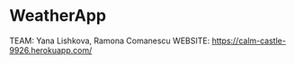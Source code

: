 # WeatherApp

TEAM: Yana Lishkova, Ramona Comanescu
WEBSITE: https://calm-castle-9926.herokuapp.com/
